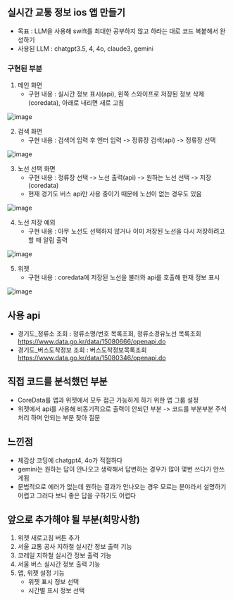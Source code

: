 ## 실시간 교통 정보 ios 앱 만들기
- 목표 : LLM을 사용해 swift를 최대한 공부하지 않고 하라는 대로 코드 복붙해서 완성하기
- 사용된 LLM : chatgpt3.5, 4, 4o, claude3, gemini

### 구현된 부분
1. 메인 화면
   - 구현 내용 : 실시간 정보 표시(api), 왼쪽 스와이프로 저장된 정보 삭제(coredata), 아래로 내리면 새로 고침
   
![image](https://github.com/yhl124/my_traffic/assets/139377233/2e87a5e9-be96-44b2-95b5-409cb4a9d132)

2. 검색 화면
    - 구현 내용 : 검색어 입력 후 엔터 입력 -> 정류장 검색(api) -> 정류장 선택

![image](https://github.com/yhl124/my_traffic/assets/139377233/2b47ae53-838c-440d-96d3-53602666e250)


3. 노선 선택 화면
    - 구현 내용 : 정류장 선택 -> 노선 출력(api) -> 원하는 노선 선택 -> 저장(coredata)
    - 현재 경기도 버스 api만 사용 중이기 때문에 노선이 없는 경우도 있음

![image](https://github.com/yhl124/my_traffic/assets/139377233/e9f38349-b026-4a82-a91d-e84e9d0ac429)


4. 노선 저장 예외
    - 구현 내용 : 아무 노선도 선택하지 않거나 이미 저장된 노선을 다시 저장하려고 할 때 알림 출력

![image](https://github.com/yhl124/my_traffic/assets/139377233/e85ee941-f83b-427a-a59d-aa12cb4e27fc)

5. 위젯
    - 구현 내용 : coredata에 저장된 노선을 불러와 api를 호출해 현재 정보 표시

![image](https://github.com/yhl124/my_traffic/assets/139377233/5ce7ae88-439f-4b86-b1f6-2699f68ab6be)

## 사용 api
- 경기도_정류소 조회 : 정류소명/번호 목록조회, 정류소경유노선 목록조회   
https://www.data.go.kr/data/15080666/openapi.do
- 경기도_버스도착정보 조회 : 버스도착정보목록조회  
https://www.data.go.kr/data/15080346/openapi.do

## 직접 코드를 분석했던 부분
- CoreData를 앱과 위젯에서 모두 접근 가능하게 하기 위한 앱 그룹 설정
- 위젯에서 api를 사용해 비동기적으로 출력이 안되던 부분 -> 코드를 부분부분 주석처리 하며 안되는 부분 찾아 질문

## 느낀점
- 체감상 코딩에 chatgpt4, 4o가 적절하다
- gemini는 원하는 답이 안나오고 생략해서 답변하는 경우가 많아 몇번 쓰다가 안쓰게됨
- 문법적으로 에러가 없는데 원하는 결과가 안나오는 경우 모르는 분야라서 설명하기 어렵고 그러다 보니 좋은 답을 구하기도 어렵다

## 앞으로 추가해야 될 부분(희망사항)
1. 위젯 새로고침 버튼 추가
2. 서울 교통 공사 지하철 실시간 정보 출력 기능
3. 코레일 지하철 실시간 정보 출력 기능
4. 서울 버스 실시간 정보 출력 기능
5. 앱, 위젯 설정 기능
   - 위젯 표시 정보 선택
   - 시간별 표시 정보 선택







